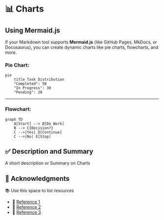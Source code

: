 # 📊 Charts

## Using Mermaid.js

If your Markdown tool supports **Mermaid.js** (like GitHub Pages, MkDocs, or Docusaurus), you can create dynamic charts like pie charts, flowcharts, and more.

### Pie Chart:
```mermaid
pie
    title Task Distribution
    "Completed": 50
    "In Progress": 30
    "Pending": 20
```
---
### Flowchart:
```mermaid
graph TD
    A[Start] --> B[Do Work]
    B --> C{Decision?}
    C -->|Yes| D[Continue]
    C -->|No| E[Stop]
```

## ✅ Description and Summary

A short description or Summary on Charts

## 🙌 Acknowledgments

📚 Use this space to list resources

* 📌 [Reference 1](https://example.com)
* 📌 [Reference 2](https://example.com)
* 📌 [Reference 3](https://example.com)
